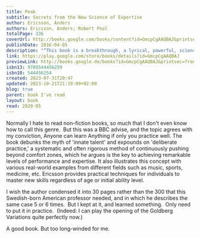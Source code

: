 ```yaml
---
title: Peak
subtitle: Secrets from the New Science of Expertise
author: Ericsson, Anders
authors: Ericsson, Anders; Robert Pool
totalPage: 336
coverUrl: http://books.google.com/books/content?id=GmcpCgAAQBAJ&printsec=frontcover&img=1&zoom=1&edge=curl&source=gbs_api
publishDate: 2016-04-05
description: "“This book is a breakthrough, a lyrical, powerful, science-based narrative that actually shows us how to get better (much better) at the things we care about.”—Seth Godin, author of Linchpin “Anyone who wants to get better at anything should read [Peak]. Rest assured that the book is not mere theory. Ericsson’s research focuses on the real world, and he explains in detail, with examples, how all of us can apply the principles of great performance in our work or in any other part of our lives.”—Fortune Anders Ericsson has made a career studying chess champions, violin virtuosos, star athletes, and memory mavens. Peak distills three decades of myth-shattering research into a powerful learning strategy that is fundamentally different from the way people traditionally think about acquiring new abilities. Whether you want to stand out at work, improve your athletic or musical performance, or help your child achieve academic goals, Ericsson’s revolutionary methods will show you how to improve at almost any skill that matters to you. “The science of excellence can be divided into two eras: before Ericsson and after Ericsson. His groundbreaking work, captured in this brilliantly useful book, provides us with a blueprint for achieving the most important and life-changing work possible: to become a little bit better each day.”—Dan Coyle, author of The Talent Code “Ericsson’s research has revolutionized how we think about human achievement. If everyone would take the lessons of this book to heart, it could truly change the world.”—Joshua Foer, author of Moonwalking with Einstein"
link: https://play.google.com/store/books/details?id=GmcpCgAAQBAJ
previewLink: http://books.google.de/books?id=GmcpCgAAQBAJ&printsec=frontcover&dq=Anders+Ericsson,+Peak&hl=&as_pt=BOOKS&cd=1&source=gbs_api
isbn13: 9780544456259
isbn10: 544456254
created: 2023-07-31T20:47
updated: 2023-10-21T21:19:09+02:00
blog: true
parent: book I've read
layout: book
read: 2020-05
---
```


Normally I hate to read non-fiction books, so much that I don't even know how to call this genre.  But this was a BBC advise, and the topic agrees with my conviction, Anyone can learn Anything if only you practice well. The book debunks the myth of 'innate talent' and expounds on 'deliberate practice,' a systematic and often rigorous method of continuously pushing beyond comfort zones, which he argues is the key to achieving remarkable levels of performance and expertise. It also illustrates this concept with various real-world examples from different fields such as music, sports, medicine, etc. Ericsson provides practical techniques for individuals to master new skills regardless of age or initial ability level. 

I wish the author condensed it into 30 pages rather than the 300 that this Swedish-born American professor needed, and in which he describes the same case 5 or 6 times.  But I kept at it, and learned something.  Only need to put it in practice.  (Indeed: I can play the opening of the Goldberg Variations quite perfectly now.)

A good book.  But too long-winded for me.  